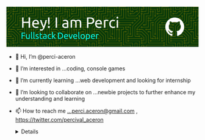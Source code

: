 ![Header](./github-header-image.png)
- 👋 Hi, I’m @perci-aceron
- 👀 I’m interested in ...coding, console games
- 🌱 I’m currently learning ...web development and looking for internship 
- 💞️ I’m looking to collaborate on ...newbie projects to further enhance my understanding and learning
- 📫 How to reach me ...perci.aceron@gmail.com , https://twitter.com/percival_aceron

  <details>
  <h2><img align="center" src="https://github.com/perci-aceron/perci-aceron/blob/main/icons/stats.gif" width="32"/>Stats</h2>
  ![GitHub Stats](https://github-readme-stats.vercel.app/api?username=perci-aceron&theme=tokyonight&hide_border=false&include_all_commits=true&count_private=false)
  ![GitHub Streak](https://github-readme-streak-stats.herokuapp.com/?user=perci-aceron&theme=tokyonight&hide_border=false)
  ![Top Languages](https://github-readme-stats.vercel.app/api/top-langs/?username=perci-aceron&theme=tokyonight&hide_border=false&include_all_commits=true&count_private=false&layout=compact)
  ![GitHub Activity Graph](https://github-readme-activity-graph.vercel.app/graph?username=perci-aceron&theme=tokyo-night)
  [![Codewars](https://github.r2v.ch/codewars?user=perci-aceron&top_languages=true&hide_clan=true&stroke=%23BB432C&theme=gradient_dark_by_level)](https://www.codewars.com/users/perci-aceron)
  </details>

<!---
perci-aceron/perci-aceron is a ✨ special ✨ repository because its `README.md` (this file) appears on your GitHub profile.
You can click the Preview link to take a look at your changes.
--->

